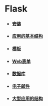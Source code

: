 # Flask
 - #### [安装](/Python/Flask/1-安装.md)
 - #### [应用的基本结构](/Python/Flask/2-应用的基本结构.md)
 - #### [模板](/Python/Flask/3-模板.md)
 - #### [Web表单](/Python/Flask/4-Web表单.md)
 - #### [数据库](/Python/Flask/5-数据库.md)
 - #### [电子邮件](/Python/Flask/6-电子邮件.md)
 - #### [大型应用的结构](/Python/Flask/7-大型应用的结构.md)